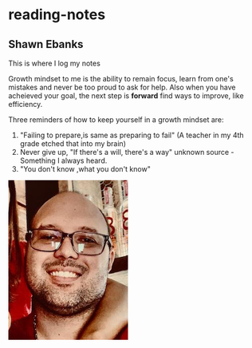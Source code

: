 # reading-notes
## Shawn Ebanks

This is where I log my notes

Growth mindset to me is the ability to remain focus, learn from one's mistakes and never be too proud to ask for help. 
Also when you have acheieved your goal, the next step is **forward** find ways to improve, like efficiency.

Three reminders of how to keep yourself in a growth mindset are:
1. "Failing to prepare,is same as preparing to fail" (A teacher in my 4th grade etched that into my brain)
2. Never give up, "If there's a will, there's a way" unknown source - Something I always heard.
3. "You don't know ,what you don't know"

![alt text](image.jpg)
